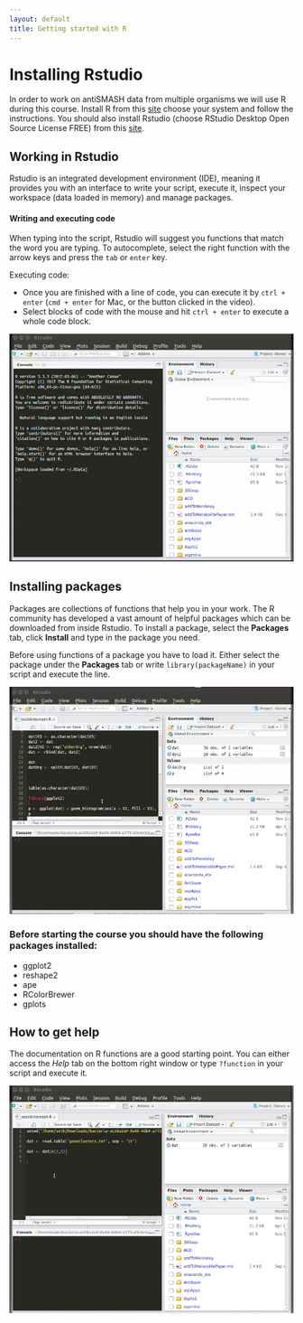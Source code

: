 ```yaml
---
layout: default
title: Getting started with R
---
```


# Installing Rstudio

In order to work on antiSMASH data from multiple organisms we will use R during this course. Install R from this [site](https://cran.rstudio.com/) choose your system and follow the instructions. You should also install Rstudio (choose RStudio Desktop Open Source License FREE)
from this [site](https://www.rstudio.com/products/RStudio/).

## Working in Rstudio

Rstudio is an integrated development environment (IDE), meaning it provides you with an interface to write your script, execute it, inspect your workspace (data loaded in memory) and manage packages.

#### Writing and executing code

When typing into the script, Rstudio will suggest you functions that match the word you are typing. To autocomplete, select the right function with the arrow keys and press the ```tab``` or ```enter``` key.

Executing code:
* Once you are finished with a line of code, you can execute it by ```ctrl + enter``` (```cmd + enter``` for Mac, or the button clicked in the video).
* Select blocks of code with the mouse and hit ```ctrl + enter``` to execute a whole code block.

![working window](figures/intro.gif)


## Installing packages

Packages are collections of functions that help you in your work. The R community has developed a vast amount of helpful packages which can be downloaded from inside Rstudio. To install a package, select the **Packages** tab, click **Install** and type in the package you need.

Before using functions of a package you have to load it. Either select the package under the **Packages** tab or write ```library(packageName)``` in your script and execute the line.

![installing packages](figures/installPackages.gif)  

### Before starting the course you should have the following packages installed:

* ggplot2
* reshape2
* ape
* RColorBrewer
* gplots


## How to get help

The documentation on R functions are a good starting point. You can either access the *Help* tab on the bottom right window or type ```?function``` in your script and execute it.

![Accessing R help](figures/Rhelp.gif)
